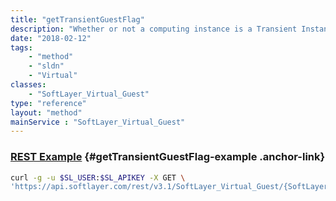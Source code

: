 ```yaml
---
title: "getTransientGuestFlag"
description: "Whether or not a computing instance is a Transient Instance."
date: "2018-02-12"
tags:
    - "method"
    - "sldn"
    - "Virtual"
classes:
    - "SoftLayer_Virtual_Guest"
type: "reference"
layout: "method"
mainService : "SoftLayer_Virtual_Guest"
---
```


### [REST Example](#getTransientGuestFlag-example) <a href="/article/rest/"><i class="fas fa-question"></i></a> {#getTransientGuestFlag-example .anchor-link} 
```bash
curl -g -u $SL_USER:$SL_APIKEY -X GET \
'https://api.softlayer.com/rest/v3.1/SoftLayer_Virtual_Guest/{SoftLayer_Virtual_GuestID}/getTransientGuestFlag'
```
